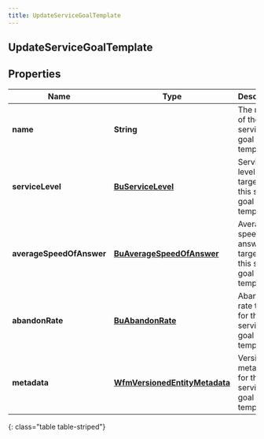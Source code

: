 ```yaml
---
title: UpdateServiceGoalTemplate
---
```

## UpdateServiceGoalTemplate


## Properties

| Name | Type | Description | Notes |
| ------------ | ------------- | ------------- | ------------- |
| **name** | <!----><!---->**String**<!----> | The name of the service goal template. |  [optional] |
| **serviceLevel** | <!----><!---->[**BuServiceLevel**](BuServiceLevel.html)<!----> | Service level targets for this service goal template |  [optional] |
| **averageSpeedOfAnswer** | <!----><!---->[**BuAverageSpeedOfAnswer**](BuAverageSpeedOfAnswer.html)<!----> | Average speed of answer targets for this service goal template |  [optional] |
| **abandonRate** | <!----><!---->[**BuAbandonRate**](BuAbandonRate.html)<!----> | Abandon rate targets for this service goal template |  [optional] |
| **metadata** | <!----><!---->[**WfmVersionedEntityMetadata**](WfmVersionedEntityMetadata.html)<!----> | Version metadata for the service goal template |  |
{: class="table table-striped"}



